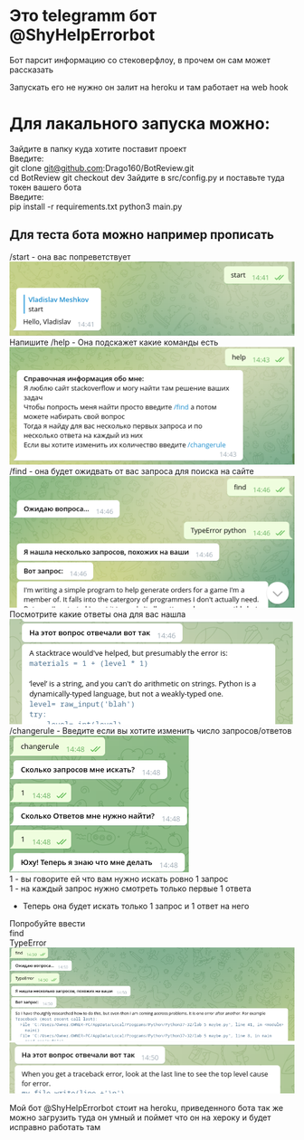# Это telegramm бот @ShyHelpErrorbot 

Бот парсит информацию со стековерфлоу, в прочем он сам может рассказать   

Запускать его не нужно он залит на heroku и там работает на web hook   

# Для лакального запуска можно:   
Зайдите в папку куда хотите поставит проект   
Введите:   
git clone git@github.com:Drago160/BotReview.git   
cd BotReview
git checkout dev
Зайдите в src/config.py и поставьте туда токен вашего бота    
Введите:   
pip install -r requirements.txt
python3 main.py   

## Для теста бота можно например прописать   
/start - она вас попреветствует ![Image alt](https://github.com/Drago160/tmprepos/blob/main/start.png)   
Напишите /help - Она подскажет какие команды есть ![Image alt](https://github.com/Drago160/tmprepos/blob/main/help.png)   
/find - она будет ожидвать от вас запроса для поиска на сайте ![Image alt](https://github.com/Drago160/tmprepos/blob/main/question_find1.png)    
Посмотрите какие ответы она для вас нашла ![Image alt](https://github.com/Drago160/tmprepos/blob/main/answer1.png)    
/changerule - Введите если вы хотите изменить число запросов/ответов  ![Image alt](https://github.com/Drago160/tmprepos/blob/main/changes.png)   
1 - вы говорите ей что вам нужно искать ровно 1 запрос   
1 - на каждый запрос нужно смотреть только первые 1 ответа   
- Теперь она будет искать только 1 запрос и 1 ответ на него   

Попробуйте ввести   
find   
TypeError   
![Image alt](https://github.com/Drago160/tmprepos/blob/main/find2.png)   
![Image alt](https://github.com/Drago160/tmprepos/blob/main/answe2.png)   


Мой бот @ShyHelpErrorbot стоит на heroku, приведенного бота так же можно загрузить туда он умный и поймет что он на хероку и будет исправно работать там    

